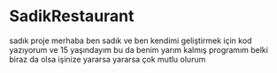 # SadikRestaurant
sadık proje
merhaba ben sadık ve ben kendimi geliştirmek için kod yazıyorum ve 15 yaşındayım bu da benim yarım kalmış programım belki biraz da olsa işinize yararsa yararsa çok mutlu olurum
